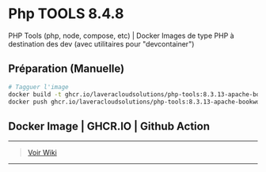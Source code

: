 # Php TOOLS 8.4.8

PHP Tools (php, node, compose, etc) | Docker Images de type PHP à destination des dev (avec utilitaires pour "devcontainer")

## Préparation (Manuelle)

```bash
# Tagguer l'image
docker build -t ghcr.io/laveracloudsolutions/php-tools:8.3.13-apache-bookworm .
docker push ghcr.io/laveracloudsolutions/php-tools:8.3.13-apache-bookworm
```

## Docker Image | GHCR.IO | Github Action
___
> [Voir Wiki](https://dev.azure.com/petrolavera/ArchitectureApplicative/_wiki/wikis/Architecture%20applicative/340/Images-Docker-(-GitHub))
___